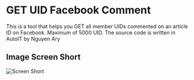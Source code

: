 # GET UID Facebook Comment
 This is a tool that helps you GET all member UIDs commented on an article ID on Facebook. Maximum of 5000 UID.
 The source code is written in AutoIT by Nguyen Ary
## Image Screen Short
![Screen Short](https://github.com/nguyenarypro/GET-UID-Facebook-Comment/blob/master/picture.jpg)

